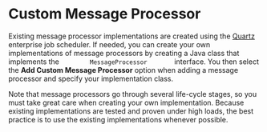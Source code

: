 # Custom Message Processor

Existing message processor implementations are created using the
[Quartz](http://quartz-scheduler.org/) enterprise job scheduler. If
needed, you can create your own implementations of message processors by
creating a Java class that implements the
`         MessageProcessor        ` interface. You then select the **Add
Custom Message Processor** option when adding a message processor and
specify your implementation class.

Note that message processors go through several life-cycle stages, so
you must take great care when creating your own implementation. Because
existing implementations are tested and proven under high loads, the
best practice is to use the existing implementations whenever possible.

  
